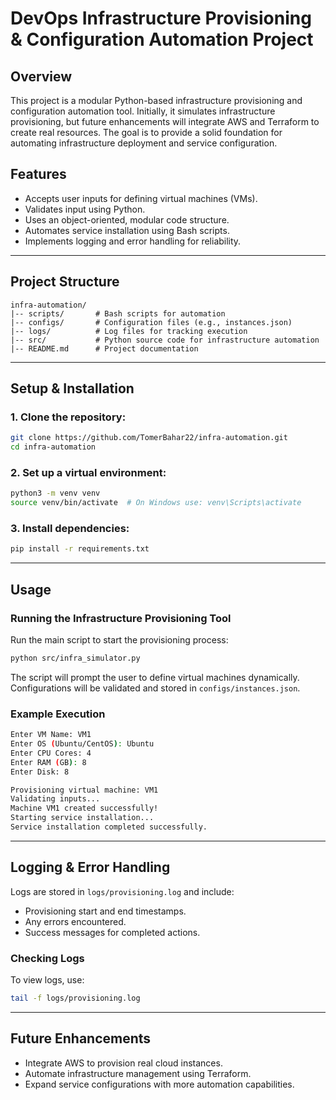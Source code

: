 # DevOps Infrastructure Provisioning & Configuration Automation Project

## Overview

This project is a modular Python-based infrastructure provisioning and configuration automation tool. Initially, it simulates infrastructure provisioning, but future enhancements will integrate AWS and Terraform to create real resources. The goal is to provide a solid foundation for automating infrastructure deployment and service configuration.

## Features

- Accepts user inputs for defining virtual machines (VMs).
- Validates input using Python.
- Uses an object-oriented, modular code structure.
- Automates service installation using Bash scripts.
- Implements logging and error handling for reliability.

---

## Project Structure

```
infra-automation/
|-- scripts/       # Bash scripts for automation
|-- configs/       # Configuration files (e.g., instances.json)
|-- logs/          # Log files for tracking execution
|-- src/           # Python source code for infrastructure automation
|-- README.md      # Project documentation
```

---

## Setup & Installation

### 1. Clone the repository:
```bash
git clone https://github.com/TomerBahar22/infra-automation.git
cd infra-automation
```

### 2. Set up a virtual environment:
```bash
python3 -m venv venv
source venv/bin/activate  # On Windows use: venv\Scripts\activate
```

### 3. Install dependencies:
```bash
pip install -r requirements.txt
```

---

## Usage

### Running the Infrastructure Provisioning Tool

Run the main script to start the provisioning process:
```bash
python src/infra_simulator.py
```

The script will prompt the user to define virtual machines dynamically. Configurations will be validated and stored in `configs/instances.json`.

### Example Execution
```bash
Enter VM Name: VM1
Enter OS (Ubuntu/CentOS): Ubuntu
Enter CPU Cores: 4
Enter RAM (GB): 8
Enter Disk: 8

Provisioning virtual machine: VM1
Validating inputs...
Machine VM1 created successfully!
Starting service installation...
Service installation completed successfully.
```

---

## Logging & Error Handling

Logs are stored in `logs/provisioning.log` and include:
- Provisioning start and end timestamps.
- Any errors encountered.
- Success messages for completed actions.

### Checking Logs
To view logs, use:
```bash
tail -f logs/provisioning.log
```

---

## Future Enhancements

- Integrate AWS to provision real cloud instances.
- Automate infrastructure management using Terraform.
- Expand service configurations with more automation capabilities.



